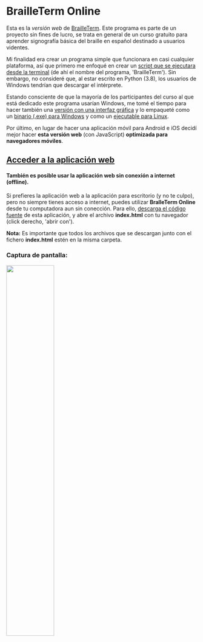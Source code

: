 # BrailleTerm Online

Esta es la *versión web* de [BrailleTerm](https://github.com/oliver-almaraz/BrailleTermGUI).
Este programa es parte de un proyecto sin fines de lucro, se trata en general de un curso gratuito para
aprender signografía básica del braille en español destinado a usuarios videntes.

Mi finalidad era crear un programa simple que funcionara en casi cualquier plataforma, así que primero me
enfoqué en crear un [script que se ejecutara desde la terminal](https://github.com/oliver-almaraz/BrailleTerm) (de ahí el nombre del programa, 'BrailleTerm').
Sin embargo, no consideré que, al estar escrito en Python (3.8), los usuarios de Windows tendrían que descargar el intérprete.

Estando consciente de que la mayoría de los participantes del curso al que está dedicado este programa
usarían Windows, me tomé el tiempo para hacer también una [versión con una interfaz gráfica](https://github.com/oliver-almaraz/BrailleTermGUI) y lo
empaqueté como un [binario (.exe) para Windows](https://github.com/oliver-almaraz/BrailleTermGUI/releases/tag/Win_v1.0) y como un [ejecutable para Linux](https://github.com/oliver-almaraz/BrailleTermGUI/releases/tag/Linux_v1.0).

Por último, en lugar de hacer una aplicación móvil para Android e iOS decidí mejor hacer **esta versión web** (con JavaScript)
**optimizada para navegadores móviles**.

## [Acceder a la aplicación web](https://oliver-almaraz.github.io/BrailleTermWeb/) 

#### También es posible usar la aplicación web sin conexión a internet (offline).

Si prefieres la aplicación web a la aplicación para escritorio (y no te culpo), pero no siempre tienes acceso a internet, puedes utilizar **BralleTerm Online** desde tu computadora aun sin conección.
Para ello, [descarga el código fuente](https://github.com/oliver-almaraz/BrailleTermWeb/archive/master.zip) de esta aplicación, y abre el archivo **index.html** con tu navegador
(click derecho, 'abrir con').

**Nota:** Es importante que todos los archivos que se descargan junto con el fichero **index.html** estén en la misma carpeta.

### Captura de pantalla:

<img src="https://user-images.githubusercontent.com/69062188/89935658-221d8400-dbd8-11ea-96f3-2e8e44f08977.jpg" width="50%"></img>
